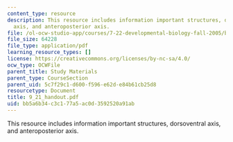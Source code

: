 ```yaml
---
content_type: resource
description: This resource includes information important structures, dorsoventral
  axis, and anteroposterior axis.
file: /ol-ocw-studio-app/courses/7-22-developmental-biology-fall-2005/bb5a6b34c3c177a5ac0d3592520a91ab_9_21_handout.pdf
file_size: 64228
file_type: application/pdf
learning_resource_types: []
license: https://creativecommons.org/licenses/by-nc-sa/4.0/
ocw_type: OCWFile
parent_title: Study Materials
parent_type: CourseSection
parent_uid: 5c7f29c1-d600-f596-e62d-e84b61cb25d8
resourcetype: Document
title: 9_21_handout.pdf
uid: bb5a6b34-c3c1-77a5-ac0d-3592520a91ab
---
```

This resource includes information important structures, dorsoventral axis, and anteroposterior axis.